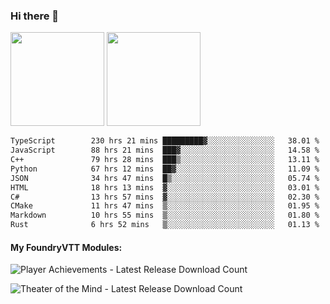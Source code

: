 ### Hi there 👋

<img height="150em" src="https://github-readme-stats.vercel.app/api?username=EddieDover&count_private=true&include_all_commits=true&show_icons=true&theme=dracula&hide_border=false&rank_icon=percentile"/>
<img height="150em" src="https://github-readme-stats.vercel.app/api/top-langs/?username=EddieDover&theme=dracula&hide_border=false&&layout=compact&langs_count=20" />

<!--START_SECTION:waka-->

```txt
TypeScript        230 hrs 21 mins █████████▓░░░░░░░░░░░░░░░   38.01 %
JavaScript        88 hrs 21 mins  ███▓░░░░░░░░░░░░░░░░░░░░░   14.58 %
C++               79 hrs 28 mins  ███▒░░░░░░░░░░░░░░░░░░░░░   13.11 %
Python            67 hrs 12 mins  ██▓░░░░░░░░░░░░░░░░░░░░░░   11.09 %
JSON              34 hrs 47 mins  █▒░░░░░░░░░░░░░░░░░░░░░░░   05.74 %
HTML              18 hrs 13 mins  ▓░░░░░░░░░░░░░░░░░░░░░░░░   03.01 %
C#                13 hrs 57 mins  ▓░░░░░░░░░░░░░░░░░░░░░░░░   02.30 %
CMake             11 hrs 47 mins  ▒░░░░░░░░░░░░░░░░░░░░░░░░   01.95 %
Markdown          10 hrs 55 mins  ▒░░░░░░░░░░░░░░░░░░░░░░░░   01.80 %
Rust              6 hrs 52 mins   ▒░░░░░░░░░░░░░░░░░░░░░░░░   01.13 %
```

<!--END_SECTION:waka-->

#### My FoundryVTT Modules:

  ![Player Achievements - Latest Release Download Count](https://img.shields.io/badge/dynamic/json?label=Player%20Achievements%20-%20Downloads@latest&query=assets%5B1%5D.download_count&url=https%3A%2F%2Fapi.github.com%2Frepos%2FEddieDover%2Ffvtt-player-achievements%2Freleases%2Flatest)

  ![Theater of the Mind - Latest Release Download Count](https://img.shields.io/badge/dynamic/json?label=Theater%20Of%20The%20Mind%20-%20Downloads@latest&query=assets%5B1%5D.download_count&url=https%3A%2F%2Fapi.github.com%2Frepos%2FEddieDover%2Ftheater-of-the-mind%2Freleases%2Flatest)

<a rel="me" href="https://techhub.social/@EddieDover"></a>
